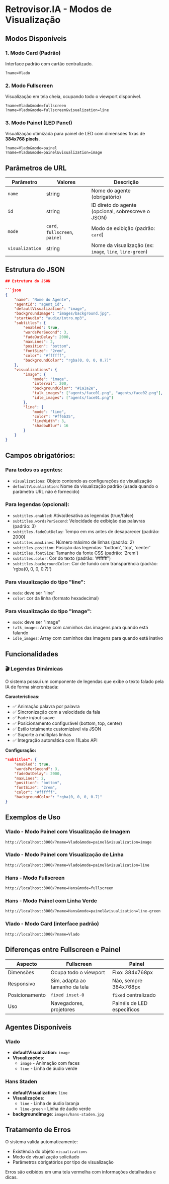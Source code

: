 # Retrovisor.IA - Modos de Visualização

## Modos Disponíveis

### 1. Modo Card (Padrão)
Interface padrão com cartão centralizado.
```
?name=Vlado
```

### 2. Modo Fullscreen
Visualização em tela cheia, ocupando todo o viewport disponível.
```
?name=Vlado&mode=fullscreen
?name=Vlado&mode=fullscreen&visualization=line
```

### 3. Modo Painel (LED Panel)
Visualização otimizada para painel de LED com dimensões fixas de **384x768 pixels**.
```
?name=Vlado&mode=painel
?name=Vlado&mode=painel&visualization=image
```

## Parâmetros de URL

| Parâmetro | Valores | Descrição |
|-----------|---------|-----------|
| `name` | string | Nome do agente (obrigatório) |
| `id` | string | ID direto do agente (opcional, sobrescreve o JSON) |
| `mode` | `card`, `fullscreen`, `painel` | Modo de exibição (padrão: `card`) |
| `visualization` | string | Nome da visualização (ex: `image`, `line`, `line-green`) |

## Estrutura do JSON

```json
## Estrutura do JSON

```json
{
    "name": "Nome do Agente",
    "agentId": "agent_id",
    "defaultVisualization": "image",
    "backgroundImage": "images/background.jpg",
    "startAudio": "audio/intro.mp3",
    "subtitles": {
        "enabled": true,
        "wordsPerSecond": 3,
        "fadeOutDelay": 2000,
        "maxLines": 2,
        "position": "bottom",
        "fontSize": "2rem",
        "color": "#ffffff",
        "backgroundColor": "rgba(0, 0, 0, 0.7)"
    },
    "visualizations": {
        "image": {
            "mode": "image",
            "interval": 200,
            "backgroundColor": "#1a1a2e",
            "talk_images": ["agents/face01.png", "agents/face02.png"],
            "idle_images": ["agents/face01.png"]
        },
        "line": {
            "mode": "line",
            "color": "#ff6b35",
            "lineWidth": 3,
            "shadowBlur": 16
        }
    }
}
```

## Campos obrigatórios:

### Para todos os agentes:
- `visualizations`: Objeto contendo as configurações de visualização
- `defaultVisualization`: Nome da visualização padrão (usada quando o parâmetro URL não é fornecido)

### Para legendas (opcional):
- `subtitles.enabled`: Ativa/desativa as legendas (true/false)
- `subtitles.wordsPerSecond`: Velocidade de exibição das palavras (padrão: 3)
- `subtitles.fadeOutDelay`: Tempo em ms antes de desaparecer (padrão: 2000)
- `subtitles.maxLines`: Número máximo de linhas (padrão: 2)
- `subtitles.position`: Posição das legendas: 'bottom', 'top', 'center'
- `subtitles.fontSize`: Tamanho da fonte CSS (padrão: '2rem')
- `subtitles.color`: Cor do texto (padrão: '#ffffff')
- `subtitles.backgroundColor`: Cor de fundo com transparência (padrão: 'rgba(0, 0, 0, 0.7)')

### Para visualização do tipo "line":
- `mode`: deve ser "line"
- `color`: cor da linha (formato hexadecimal)

### Para visualização do tipo "image":
- `mode`: deve ser "image"
- `talk_images`: Array com caminhos das imagens para quando está falando
- `idle_images`: Array com caminhos das imagens para quando está inativo

## Funcionalidades

### 🎬 Legendas Dinâmicas

O sistema possui um componente de legendas que exibe o texto falado pela IA de forma sincronizada:

**Características:**
- ✅ Animação palavra por palavra
- ✅ Sincronização com a velocidade da fala
- ✅ Fade in/out suave
- ✅ Posicionamento configurável (bottom, top, center)
- ✅ Estilo totalmente customizável via JSON
- ✅ Suporte a múltiplas linhas
- ✅ Integração automática com 11Labs API

**Configuração:**
```json
"subtitles": {
    "enabled": true,
    "wordsPerSecond": 3,
    "fadeOutDelay": 2000,
    "maxLines": 2,
    "position": "bottom",
    "fontSize": "2rem",
    "color": "#ffffff",
    "backgroundColor": "rgba(0, 0, 0, 0.7)"
}
```

## Exemplos de Uso

### Vlado - Modo Painel com Visualização de Imagem
```
http://localhost:3000/?name=Vlado&mode=painel&visualization=image
```

### Vlado - Modo Painel com Visualização de Linha
```
http://localhost:3000/?name=Vlado&mode=painel&visualization=line
```

### Hans - Modo Fullscreen
```
http://localhost:3000/?name=Hans&mode=fullscreen
```

### Hans - Modo Painel com Linha Verde
```
http://localhost:3000/?name=Hans&mode=painel&visualization=line-green
```

### Vlado - Modo Card (interface padrão)
```
http://localhost:3000/?name=Vlado
```

## Diferenças entre Fullscreen e Painel

| Aspecto | Fullscreen | Painel |
|---------|-----------|--------|
| Dimensões | Ocupa todo o viewport | Fixo: 384x768px |
| Responsivo | Sim, adapta ao tamanho da tela | Não, sempre 384x768px |
| Posicionamento | `fixed inset-0` | `fixed` centralizado |
| Uso | Navegadores, projetores | Painéis de LED específicos |

## Agentes Disponíveis

### Vlado
- **defaultVisualization**: `image`
- **Visualizações**: 
  - `image` - Animação com faces
  - `line` - Linha de áudio verde

### Hans Staden
- **defaultVisualization**: `line`
- **Visualizações**: 
  - `line` - Linha de áudio laranja
  - `line-green` - Linha de áudio verde
- **backgroundImage**: `images/hans-staden.jpg`

## Tratamento de Erros

O sistema valida automaticamente:
- Existência do objeto `visualizations`
- Modo de visualização solicitado
- Parâmetros obrigatórios por tipo de visualização

Erros são exibidos em uma tela vermelha com informações detalhadas e dicas.
